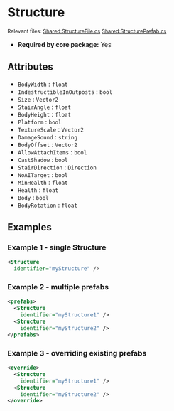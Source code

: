 # Structure

<sub>Relevant files: [Shared:StructureFile.cs](https://github.com/Regalis11/Barotrauma/blob/master/Barotrauma/BarotraumaShared/SharedSource/ContentManagement/ContentFile/StructureFile.cs) [Shared:StructurePrefab.cs](https://github.com/Regalis11/Barotrauma/blob/master/Barotrauma/BarotraumaShared/SharedSource/Map/StructurePrefab.cs)</sub>
- **Required by core package:** Yes

## Attributes

- `BodyWidth` : `float`
- `IndestructibleInOutposts` : `bool`
- `Size` : `Vector2`
- `StairAngle` : `float`
- `BodyHeight` : `float`
- `Platform` : `bool`
- `TextureScale` : `Vector2`
- `DamageSound` : `string`
- `BodyOffset` : `Vector2`
- `AllowAttachItems` : `bool`
- `CastShadow` : `bool`
- `StairDirection` : `Direction`
- `NoAITarget` : `bool`
- `MinHealth` : `float`
- `Health` : `float`
- `Body` : `bool`
- `BodyRotation` : `float`
## Examples

### Example 1 - single Structure

```xml
<Structure
  identifier="myStructure" />
```

### Example 2 - multiple prefabs

```xml
<prefabs>
  <Structure
    identifier="myStructure1" />
  <Structure
    identifier="myStructure2" />
</prefabs>
```

### Example 3 - overriding existing prefabs

```xml
<override>
  <Structure
    identifier="myStructure1" />
  <Structure
    identifier="myStructure2" />
</override>
```

